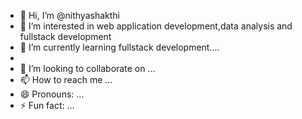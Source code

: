 - 👋 Hi, I’m @nithyashakthi
- 👀 I’m interested in web application development,data analysis and fullstack development 
- 🌱 I’m currently learning fullstack development....
- 
- 💞️ I’m looking to collaborate on ...
- 📫 How to reach me ...
- 😄 Pronouns: ...
- ⚡ Fun fact: ...

<!---
nithyashakthi/nithyashakthi is a ✨ special ✨ repository because its `README.md` (this file) appears on your GitHub profile.
You can click the Preview link to take a look at your changes.
--->
